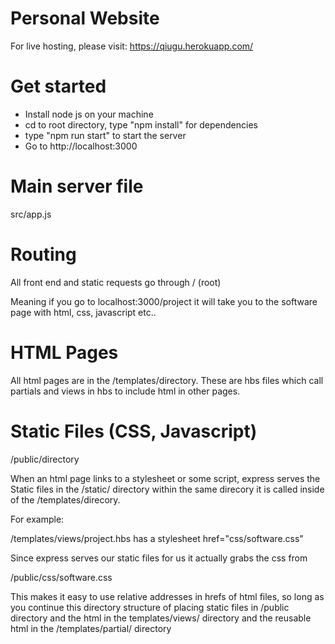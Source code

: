 # Personal Website
For live hosting, please visit: https://qiugu.herokuapp.com/

# Get started
- Install node js on your machine
- cd to root directory, type "npm install" for dependencies
- type "npm run start" to start the server
- Go to http://localhost:3000

# Main server file
src/app.js

# Routing
All front end and static requests go through / (root)

Meaning if you go to localhost:3000/project it will take you to the software page with html, css, javascript etc..

# HTML Pages
All html pages are in the /templates/directory. These are hbs files which call partials and views in hbs to include html in other pages.

# Static Files (CSS, Javascript)
/public/directory

When an html page links to a stylesheet or some script, express serves the Static files in the /static/ directory within the same direcory it is called inside of the /templates/direcory.

For example:

/templates/views/project.hbs has a stylesheet href="css/software.css"

Since express serves our static files for us it actually grabs the css from

/public/css/software.css

This makes it easy to use relative addresses in hrefs of html files, so long as you continue this directory structure of placing static files in /public directory and the html in the templates/views/ directory and the reusable html in the /templates/partial/ directory

